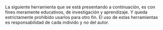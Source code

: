 La siguiente herramienta que se está presentando a continuación, es con fines meramente educativos, de investigación y aprendizaje.
Y queda estrictamente prohibido usarlos para otro fin. El uso de estas herramientas es responsabilidad de cada individo y no del autor.
 
